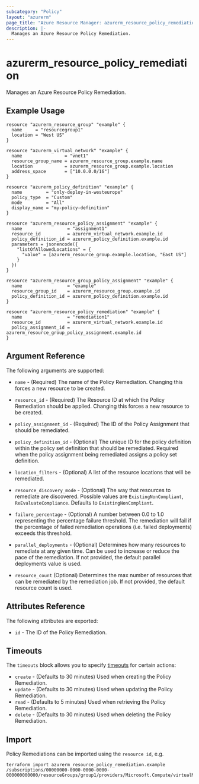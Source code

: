 ```yaml
---
subcategory: "Policy"
layout: "azurerm"
page_title: "Azure Resource Manager: azurerm_resource_policy_remediation"
description: |-
  Manages an Azure Resource Policy Remediation.
---
```


# azurerm_resource_policy_remediation

Manages an Azure Resource Policy Remediation.

## Example Usage

```hcl
resource "azurerm_resource_group" "example" {
  name     = "resourcegroup1"
  location = "West US"
}

resource "azurerm_virtual_network" "example" {
  name                = "vnet1"
  resource_group_name = azurerm_resource_group.example.name
  location            = azurerm_resource_group.example.location
  address_space       = ["10.0.0.0/16"]
}

resource "azurerm_policy_definition" "example" {
  name         = "only-deploy-in-westeurope"
  policy_type  = "Custom"
  mode         = "All"
  display_name = "my-policy-definition"
}

resource "azurerm_resource_policy_assignment" "example" {
  name                 = "assignment1"
  resource_id          = azurerm_virtual_network.example.id
  policy_definition_id = azurerm_policy_definition.example.id
  parameters = jsonencode({
    "listOfAllowedLocations" = {
      "value" = [azurerm_resource_group.example.location, "East US"]
    }
  })
}

resource "azurerm_resource_group_policy_assignment" "example" {
  name                 = "example"
  resource_group_id    = azurerm_resource_group.example.id
  policy_definition_id = azurerm_policy_definition.example.id
}

resource "azurerm_resource_policy_remediation" "example" {
  name                 = "remediation1"
  resource_id          = azurerm_virtual_network.example.id
  policy_assignment_id = azurerm_resource_group_policy_assignment.example.id
}
```

## Argument Reference

The following arguments are supported:

* `name` - (Required) The name of the Policy Remediation. Changing this forces a new resource to be created.

* `resource_id` - (Required) The Resource ID at which the Policy Remediation should be applied. Changing this forces a new resource to be created.

* `policy_assignment_id` - (Required) The ID of the Policy Assignment that should be remediated.

* `policy_definition_id` - (Optional) The unique ID for the policy definition within the policy set definition that should be remediated. Required when the policy assignment being remediated assigns a policy set definition.

* `location_filters` - (Optional) A list of the resource locations that will be remediated.

* `resource_discovery_mode` - (Optional) The way that resources to remediate are discovered. Possible values are `ExistingNonCompliant`, `ReEvaluateCompliance`. Defaults to `ExistingNonCompliant`.

* `failure_percentage` - (Optional) A number between 0.0 to 1.0 representing the percentage failure threshold. The remediation will fail if the percentage of failed remediation operations (i.e. failed deployments) exceeds this threshold.

* `parallel_deployments` - (Optional) Determines how many resources to remediate at any given time. Can be used to increase or reduce the pace of the remediation. If not provided, the default parallel deployments value is used.

* `resource_count` (Optional) Determines the max number of resources that can be remediated by the remediation job. If not provided, the default resource count is used.

## Attributes Reference

The following attributes are exported:

* `id` - The ID of the Policy Remediation.

## Timeouts

The `timeouts` block allows you to specify [timeouts](https://www.terraform.io/language/resources/syntax#operation-timeouts) for certain actions:

* `create` - (Defaults to 30 minutes) Used when creating the Policy Remediation.
* `update` - (Defaults to 30 minutes) Used when updating the Policy Remediation.
* `read` - (Defaults to 5 minutes) Used when retrieving the Policy Remediation.
* `delete` - (Defaults to 30 minutes) Used when deleting the Policy Remediation.


## Import

Policy Remediations can be imported using the `resource id`, e.g.

```shell
terraform import azurerm_resource_policy_remediation.example /subscriptions/00000000-0000-0000-0000-000000000000/resourceGroups/group1/providers/Microsoft.Compute/virtualMachines/vm1/providers/Microsoft.PolicyInsights/remediations/remediation1
```
